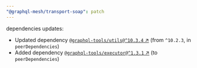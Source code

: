 ```yaml
---
"@graphql-mesh/transport-soap": patch
---
```

dependencies updates:
  - Updated dependency [`@graphql-tools/utils@^10.3.4` ↗︎](https://www.npmjs.com/package/@graphql-tools/utils/v/10.3.4) (from `^10.2.3`, in `peerDependencies`)
  - Added dependency [`@graphql-tools/executor@^1.3.1` ↗︎](https://www.npmjs.com/package/@graphql-tools/executor/v/1.3.1) (to `peerDependencies`)
